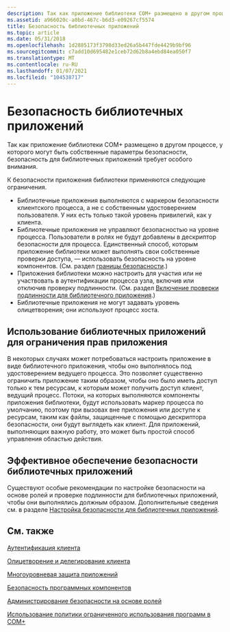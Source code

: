 ```yaml
---
description: Так как приложение библиотеки COM+ размещено в другом процессе, у которого могут быть собственные параметры безопасности, безопасность для библиотечных приложений требует особого внимания.
ms.assetid: a966020c-a0bd-467c-b6d3-e09267cf5574
title: Безопасность библиотечных приложений
ms.topic: article
ms.date: 05/31/2018
ms.openlocfilehash: 1d2885173f3798d33ed26a5b447fde4429b9bf96
ms.sourcegitcommit: c7add10d695482e1ceb72d62b8a4ebd84ea050f7
ms.translationtype: MT
ms.contentlocale: ru-RU
ms.lasthandoff: 01/07/2021
ms.locfileid: "104538717"
---
```

# <a name="library-application-security"></a>Безопасность библиотечных приложений

Так как приложение библиотеки COM+ размещено в другом процессе, у которого могут быть собственные параметры безопасности, безопасность для библиотечных приложений требует особого внимания.

К безопасности приложения библиотеки применяются следующие ограничения.

-   Библиотечные приложения выполняются с маркером безопасности клиентского процесса, а не с собственным удостоверением пользователя. У них есть только такой уровень привилегий, как у клиента.
-   Библиотечные приложения не управляют безопасностью на уровне процесса. Пользователи в ролях не будут добавлены в дескриптор безопасности для процесса. Единственный способ, которым приложение библиотеки может выполнять свои собственные проверки доступа, — использовать безопасность на уровне компонентов. (См. раздел [границы безопасности](security-boundaries.md).)
-   Приложения библиотеки можно настроить для участия или не участвовать в аутентификации процесса узла, включив или отключив проверку подлинности. (См. раздел [Включение проверки подлинности для библиотечного приложения](enabling-authentication-for-a-library-application.md).)
-   Библиотечные приложения не могут задавать уровень олицетворения; они используют процесс хоста.

## <a name="using-library-applications-to-limit-application-privilege"></a>Использование библиотечных приложений для ограничения прав приложения

В некоторых случаях может потребоваться настроить приложение в виде библиотечного приложения, чтобы оно выполнялось под удостоверением ведущего процесса. Это позволяет существенно ограничить приложение таким образом, чтобы оно было иметь доступ только к тем ресурсам, к которым может получить доступ клиент, ведущий процесс. Потоки, на которых выполняются компоненты приложения библиотеки, будут использовать маркер процесса по умолчанию, поэтому при вызовах вне приложения или доступе к ресурсам, таким как файлы, защищенные с помощью дескриптора безопасности, они будут выглядеть как клиент. Для приложений, выполняющих важную работу, это может быть простой способ управления областью действия.

## <a name="effectively-securing-library-applications"></a>Эффективное обеспечение безопасности библиотечных приложений

Существуют особые рекомендации по настройке безопасности на основе ролей и проверке подлинности для библиотечных приложений, чтобы они выполнялись должным образом. Дополнительные сведения см. в разделе [Настройка безопасности для библиотечных приложений](configuring-security-for-library-applications.md).

## <a name="related-topics"></a>См. также

<dl> <dt>

[Аутентификация клиента](client-authentication.md)
</dt> <dt>

[Олицетворение и делегирование клиента](client-impersonation-and-delegation.md)
</dt> <dt>

[Многоуровневая защита приложений](multi-tier-application-security.md)
</dt> <dt>

[Безопасность программных компонентов](programmatic-component-security.md)
</dt> <dt>

[Администрирование безопасности на основе ролей](role-based-security-administration.md)
</dt> <dt>

[Использование политики ограниченного использования программ в COM+](using-the-software-restriction-policy-in-com-.md)
</dt> </dl>

 

 



